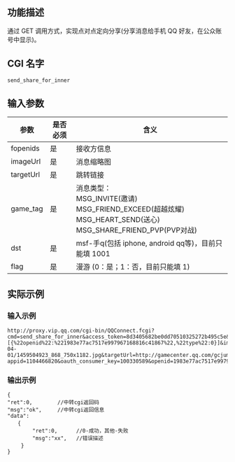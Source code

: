 ## 功能描述 

通过 GET 调用方式，实现点对点定向分享(分享消息给手机 QQ 好友，在公众账号中显示)。

## CGI 名字 
`send_share_for_inner`

## 输入参数
| 参数 | 是否必须 | 含义 |
|---------|---------|---------|
| fopenids | 是 | 接收方信息 |
| imageUrl | 是 | 消息缩略图 |
| targetUrl | 是 | 跳转链接 |
| game_tag | 是 | 消息类型：<br>MSG_INVITE(邀请)<br>MSG_FRIEND_EXCEED(超越炫耀)<br>MSG_HEART_SEND(送心)<br>MSG_SHARE_FRIEND_PVP(PVP对战) |
| dst | 是 | msf-手q(包括 iphone, android qq等)，目前只能填 1001 |
| flag | 是 | 漫游 (0：是；1：否，目前只能填 1) |

## 实际示例
### 输入示例
```
http://proxy.vip.qq.com/cgi-bin/QQConnect.fcgi?cmd=send_share_for_inner&access_token=8d3405682be0dd70510325272b495c5e&fopenids=[{%22openid%22:%221983e77ac7517e997967168816c41867%22,%22type%22:0}]&imageUrl=http://imgcache.tcecqpoc.fsphere.cn/image/imgcache.qq.com/club/gamecenter/cms/2016-04-01/1459504923_868_750x1182.jpg&targetUrl=http://gamecenter.qq.com/gcjump?appid=1104466820&oauth_consumer_key=100330589&openid=1983e77ac7517e997967168816c41867&dst=1001&flag=1&game_tag=MSG_SHARE_FRIEND_DOUBLE&sign=86ad69be5551c514b39693fc436c89e4
```

### 输出示例
```
{
"ret":0,        //中转cgi返回码
"msg":"ok",     //中转cgi返回信息
"data": 
　　{
    	"ret":0,      //0-成功，其他-失败
    	"msg":"xx",   //错误描述
 　　}
}
```

